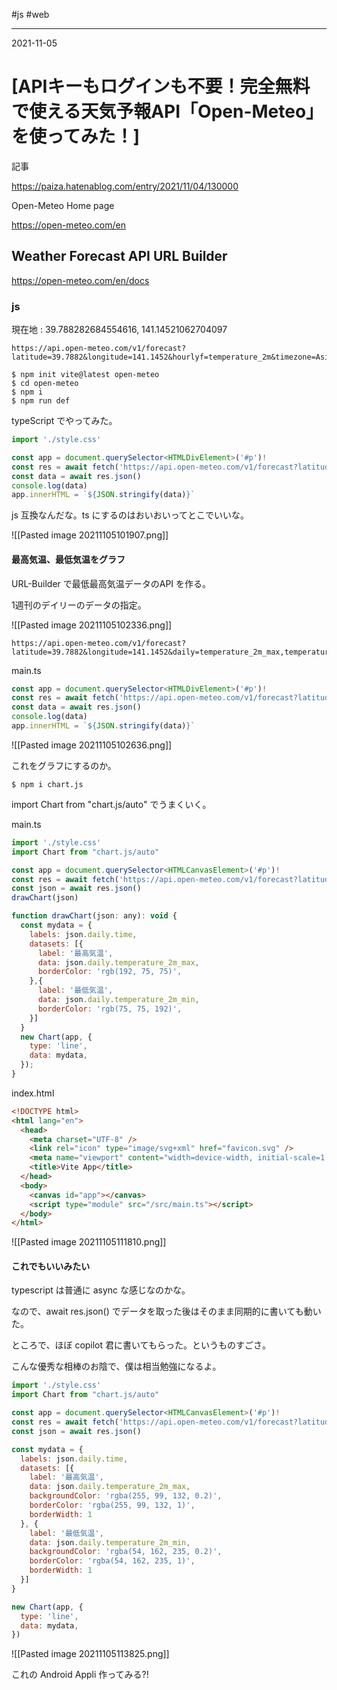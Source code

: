 #js #web

---
2021-11-05

# [APIキーもログインも不要！完全無料で使える天気予報API「Open-Meteo」を使ってみた！]

記事

https://paiza.hatenablog.com/entry/2021/11/04/130000

Open-Meteo Home page

https://open-meteo.com/en


## Weather Forecast API  URL Builder

https://open-meteo.com/en/docs



### js

現在地 : 39.788282684554616, 141.14521062704097


```
https://api.open-meteo.com/v1/forecast?latitude=39.7882&longitude=141.1452&hourlyf=temperature_2m&timezone=Asia%2FTokyo
```

```shell
$ npm init vite@latest open-meteo
$ cd open-meteo
$ npm i
$ npm run def
```

typeScript でやってみた。

```ts
import './style.css'

const app = document.querySelector<HTMLDivElement>('#p')!
const res = await fetch('https://api.open-meteo.com/v1/forecast?latitude=39.7882&longitude=141.1452&hourlyf=temperature_2m&timezone=Asia%2FTokyo')
const data = await res.json()
console.log(data)
app.innerHTML = `${JSON.stringify(data)}`
```

js 互換なんだな。ts にするのはおいおいってとこでいいな。

![[Pasted image 20211105101907.png]]

#### 最高気温、最低気温をグラフ

URL-Builder で最低最高気温データのAPI を作る。

1週刊のデイリーのデータの指定。

![[Pasted image 20211105102336.png]]

```
https://api.open-meteo.com/v1/forecast?latitude=39.7882&longitude=141.1452&daily=temperature_2m_max,temperature_2m_min&timezone=Asia%2FTokyo
```

main.ts

```ts
const app = document.querySelector<HTMLDivElement>('#p')!
const res = await fetch('https://api.open-meteo.com/v1/forecast?latitude=39.7882&longitude=141.1452&daily=temperature_2m_max,temperature_2m_min&timezone=Asia%2FTokyo')
const data = await res.json()
console.log(data)
app.innerHTML = `${JSON.stringify(data)}`
```

![[Pasted image 20211105102636.png]]

これをグラフにするのか。

```shell
$ npm i chart.js
```

import Chart from "chart.js/auto" でうまくいく。

main.ts

```js
import './style.css'
import Chart from "chart.js/auto"

const app = document.querySelector<HTMLCanvasElement>('#p')!
const res = await fetch('https://api.open-meteo.com/v1/forecast?latitude=39.7882&longitude=141.1452&daily=temperature_2m_max,temperature_2m_min&timezone=Asia%2FTokyo')
const json = await res.json()
drawChart(json)

function drawChart(json: any): void {
  const mydata = {
    labels: json.daily.time,
    datasets: [{
      label: '最高気温',
      data: json.daily.temperature_2m_max,
      borderColor: 'rgb(192, 75, 75)',
    },{
      label: '最低気温',
      data: json.daily.temperature_2m_min,
      borderColor: 'rgb(75, 75, 192)',
    }]
  }
  new Chart(app, {
    type: 'line',
    data: mydata,
  });
}
```

index.html

```html
<!DOCTYPE html>
<html lang="en">
  <head>
    <meta charset="UTF-8" />
    <link rel="icon" type="image/svg+xml" href="favicon.svg" />
    <meta name="viewport" content="width=device-width, initial-scale=1.0" />
    <title>Vite App</title>
  </head>
  <body>
    <canvas id="app"></canvas>
    <script type="module" src="/src/main.ts"></script>
  </body>
</html>

```

![[Pasted image 20211105111810.png]]


####  これでもいいみたい

typescript は普通に async な感じなのかな。

なので、await res.json() でデータを取った後はそのまま同期的に書いても動いた。

ところで、ほぼ copilot 君に書いてもらった。というものすごさ。

こんな優秀な相棒のお陰で、僕は相当勉強になるよ。


```js
import './style.css'
import Chart from "chart.js/auto"

const app = document.querySelector<HTMLCanvasElement>('#p')!
const res = await fetch('https://api.open-meteo.com/v1/forecast?latitude=39.7882&longitude=141.1452&daily=temperature_2m_max,temperature_2m_min&timezone=Asia%2FTokyo')
const json = await res.json()

const mydata = {
  labels: json.daily.time,
  datasets: [{
    label: '最高気温',
    data: json.daily.temperature_2m_max,
    backgroundColor: 'rgba(255, 99, 132, 0.2)',
    borderColor: 'rgba(255, 99, 132, 1)',
    borderWidth: 1
  }, {
    label: '最低気温',
    data: json.daily.temperature_2m_min,
    backgroundColor: 'rgba(54, 162, 235, 0.2)',
    borderColor: 'rgba(54, 162, 235, 1)',
    borderWidth: 1
  }]
}

new Chart(app, {
  type: 'line',
  data: mydata,
})
```

![[Pasted image 20211105113825.png]]


これの Android Appli 作ってみる?!
